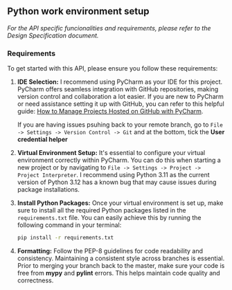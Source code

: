 ## Python work environment setup

_For the API specific funcionalities and requirements, please refer to the Design Specification document._


### Requirements

To get started with this API, please ensure you follow these requirements:

1. **IDE Selection:** 
I recommend using PyCharm as your IDE for this project. 
PyCharm offers seamless integration with GitHub repositories, making version control and 
collaboration a lot easier. If you are new to PyCharm or need assistance setting it up with GitHub, 
you can refer to this helpful guide: 
[How to Manage Projects Hosted on GitHub with PyCharm](https://www.jetbrains.com/help/pycharm/manage-projects-hosted-on-github.html#clone-from-GitHub).

   If you are having issues psuhing back to your remote branch, go to 
`File -> Settings -> Version Control -> Git` and at the bottom, tick the **User credential helper**  


2. **Virtual Environment Setup:** 
It's essential to configure your virtual environment correctly within PyCharm. 
You can do this when starting a new project or by navigating to 
`File -> Settings -> Project -> Project Interpreter`. 
I recommend using Python 3.11 as the current version of Python 3.12 has a known bug that may 
cause issues during package installations.


3. **Install Python Packages:** 
Once your virtual environment is set up, make sure to install all the required Python packages listed in the 
`requirements.txt` file. You can easily achieve this by running the following command in your terminal:

   ```bash
   pip install -r requirements.txt
   ```

4. **Formatting:**
Follow the PEP-8 guidelines for code readability and consistency. Maintaining a consistent style across branches is 
essential.
Prior to merging your branch back to the master, make sure your code is free from **mypy** and **pylint** errors. This helps 
maintain code quality and correctness.

